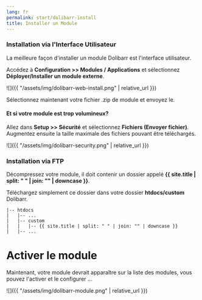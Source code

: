 ```yaml
---
lang: fr
permalink: start/dolibarr-install
title: Installer un Module
---
```


### Installation via l'Interface Utilisateur

La meilleure façon d'installer un module Dolibarr est l'interface utilisateur.

Accédez à **Configuration >> Modules / Applications** et sélectionnez **Déployer/Installer un module externe**.

![]({{ "/assets/img/dolibarr-web-install.png" | relative_url }})

Sélectionnez maintenant votre fichier .zip de module et envoyez le.

#### Et si votre module est trop volumineux?

Allez dans **Setup >> Sécurité** et sélectionnez **Fichiers (Envoyer fichier)**. Augmentez ensuite la taille maximale des fichiers pouvant être téléchargés.

![]({{ "/assets/img/dolibarr-security.png" | relative_url }})

### Installation via FTP

Décompressez votre module, il doit contenir un dossier appelé **{{ site.title | split: " " | join: "" | downcase }}**.

Téléchargez simplement ce dossier dans votre dossier **htdocs/custom** Dolibarr.

```
|-- htdocs
|   |-- ...
|   |-- custom
|   |   |-- {{ site.title | split: " " | join: "" | downcase }}
|   |-- ...
```

# Activer le module

Maintenant, votre module devrait apparaître sur la liste des modules, vous pouvez l'activer et le configurer ...

![]({{ "/assets/img/dolibarr-module.png" | relative_url }})